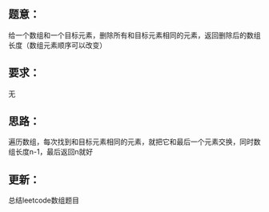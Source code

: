 ## 题意：
给一个数组和一个目标元素，删除所有和目标元素相同的元素，返回删除后的数组长度（数组元素顺序可以改变）

## 要求：
无

## 思路：
遍历数组，每次找到和目标元素相同的元素，就把它和最后一个元素交换，同时数组长度n-1，最后返回n就好

## 更新：
总结leetcode数组题目

